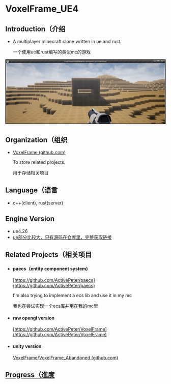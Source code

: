 # VoxelFrame_UE4
## Introduction（介绍

- A multiplayer minecraft clone written in ue and rust. 

  一个使用ue和rust编写的类似mc的游戏



![image-20210609143052106](./resouce/main.png)

## Organization（组织

- [VoxelFrame (github.com)](https://github.com/VoxelFrame)   

  To store related projects.

  用于存储相关项目

## Language（语言

- c++(client), rust(server) 

## Engine Version

- ue4.26
- [ue部分比较大，只有源码在仓库里，完整获取链接](http://s5.nsloop.com:28204/down/yhAcWzkNuT0T)

## Related Projects（相关项目

- #### paecs（entity component system)

  [https://github.com/ActivePeter/paecs](https://github.com/ActivePeter/paecs)

  I'm also trying to implement a ecs lib and use it in my mc

  我也在尝试实现一个ecs库并用在我的mc里

- #### raw opengl version

  [https://github.com/ActivePeter/VoxelFrame](https://github.com/ActivePeter/VoxelFrame)

- #### unity version

  [VoxelFrame/VoxelFrame_Abandoned (github.com)](https://github.com/VoxelFrame/VoxelFrame_Abandoned)

## [Progress（進度](./record.md)

